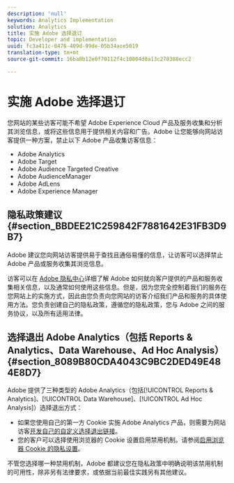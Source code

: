 ```yaml
---
description: 'null'
keywords: Analytics Implementation
solution: Analytics
title: 实施 Adobe 选择退订
topic: Developer and implementation
uuid: fc3a411c-8476-409d-99de-05b34ace5019
translation-type: tm+mt
source-git-commit: 16ba0b12e0f70112f4c10804d0a13c278388ecc2

---
```



# 实施 Adobe 选择退订

您网站的某些访客可能不希望 Adobe Experience Cloud 产品及服务收集和分析其浏览信息，或将这些信息用于提供相关内容和广告。Adobe 让您能够向网站访客提供一种方案，禁止以下 Adobe 产品收集访客信息：

* Adobe Analytics
* Adobe Target
* Adobe Audience Targeted Creative
* Adobe AudienceManager
* Adobe AdLens
* Adobe Experience Manager

## 隐私政策建议 {#section_BBDEE21C259842F7881642E31FB3D9B7}

Adobe 建议您向网站访客提供易于查找且通俗易懂的信息，让访客可以选择禁止 Adobe 产品或服务收集其浏览信息。

访客可以在 [Adobe 隐私中心](https://www.adobe.com/privacy.html)详细了解 Adobe 如何就向客户提供的产品和服务收集相关信息，以及通常如何使用这些信息。但是，因为您完全控制着我们的服务在您网站上的实施方式，因此由您负责向您网站的访客介绍我们产品和服务的具体使用方法。您负责创建自己的隐私政策，遵循您的隐私政策，您与 Adobe 之间的服务协议，以及所有适用法律。

## 选择退出 Adobe Analytics（包括 Reports &amp; Analytics、Data Warehouse、Ad Hoc Analysis）{#section_8089B80CDA4043C9BC2DED49E484E8D7}

Adobe 提供了三种类型的 Adobe Analytics（包括[!UICONTROL Reports &amp; Analytics]、[!UICONTROL Data Warehouse]、[!UICONTROL Ad Hoc Analysis]）选择退出方式：

* 如果您使用自己的第一方 Cookie 实施 Adobe Analytics 产品，则需要为网站访客[开发自己的自定义选择退出链接](/help/implement/js-implementation/data-collection/opt-out-link.md)。
* 您的客户可以选择使用浏览器的 Cookie 设置启用禁用机制。请参阅[启用浏览器 Cookie 的隐私设置](https://marketing.adobe.com/resources/help/en_US/whitepapers/cookies/browser_cookie_settings.html)。

不管您选择哪一种禁用机制，Adobe 都建议您在隐私政策中明确说明该禁用机制的可用性，除非另有法律要求，或依据当前最佳实践另有其他建议。
